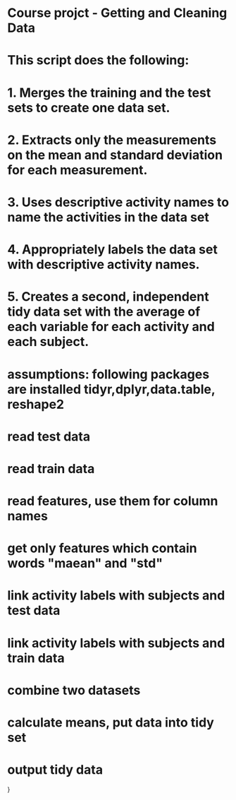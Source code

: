   # Course projct - Getting and Cleaning Data  
  # This script does the following:
  # 1. Merges the training and the test sets to create one data set.
  # 2. Extracts only the measurements on the mean and standard deviation for each measurement.
  # 3. Uses descriptive activity names to name the activities in the data set
  # 4. Appropriately labels the data set with descriptive activity names.
  # 5. Creates a second, independent tidy data set with the average of each variable for each activity and each subject.

  # assumptions: following packages are installed tidyr,dplyr,data.table, reshape2
  # read test data
  # read train data
  # read features, use them for column names
  # get only features which contain words "maean" and "std"
  # link activity labels with subjects and test data
  # link activity labels with subjects and train data
  # combine two datasets 
  # calculate means, put data into tidy set
  # output tidy data 

}
